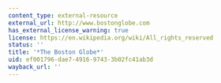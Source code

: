 ```yaml
---
content_type: external-resource
external_url: http://www.bostonglobe.com
has_external_license_warning: true
license: https://en.wikipedia.org/wiki/All_rights_reserved
status: ''
title: '*The Boston Globe*'
uid: ef001796-dae7-4916-9743-3b02fc41ab3d
wayback_url: ''
---
```

